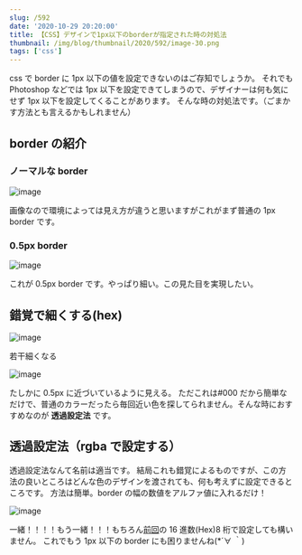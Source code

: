 ```yaml
---
slug: /592
date: '2020-10-29 20:20:00'
title: 【CSS】デザインで1px以下のborderが指定された時の対処法
thumbnail: /img/blog/thumbnail/2020/592/image-30.png
tags: ['css']
---
```

css で border に 1px 以下の値を設定できないのはご存知でしょうか。
それでも Photoshop などでは 1px 以下を設定できてしまうので、デザイナーは何も気にせず 1px 以下を設定してくることがあります。
そんな時の対処法です。（ごまかす方法とも言えるかもしれません）

## border の紹介

### ノーマルな border

![image](/img/blog/contents/2020/10/image-25.png)

画像なので環境によっては見え方が違うと思いますがこれがまず普通の 1px border です。

### 0.5px border

![image](/img/blog/contents/2020/10/image-27.png)

これが 0.5px border です。やっぱり細い。この見た目を実現したい。

## 錯覚で細くする(hex)

![image](/img/blog/contents/2020/10/image-28.png)

若干細くなる

![image](/img/blog/contents/2020/10/image-29.png)

たしかに 0.5px に近づいているように見える。
ただこれは#000 だから簡単なだけで、普通のカラーだったら毎回近い色を探してられません。そんな時におすすめなのが **透過設定法** です。

## 透過設定法（rgba で設定する）

透過設定法なんて名前は適当です。
結局これも錯覚によるものですが、この方法の良いところはどんな色のデザインを渡されても、何も考えずに設定できるところです。
方法は簡単。border の幅の数値をアルファ値に入れるだけ！

![image](/img/blog/contents/2020/10/image-30.png)

一緒！！！！もう一緒！！！もちろん[前回](https://totolog34.com/444/)の 16 進数(Hex)8 桁で設定しても構いません。
これでもう 1px 以下の border にも困りませんね(\*´∀ ｀)
